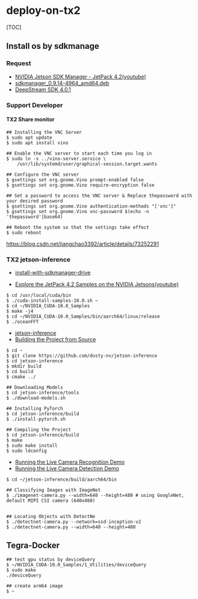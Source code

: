 # deploy-on-tx2
[TOC]

## Install os by sdkmanage
### Request 
* [NVIDIA Jetson SDK Manager - JetPack 4.2(youtube)](https://www.youtube.com/watch?v=s1QDsa6SzuQ)
* [sdkmanager_0.9.14-4964_amd64.deb](https://developer.nvidia.com/nvsdk-manager)
* [DeepStream SDK 4.0.1](https://developer.nvidia.com/deepstream-download)

### Support Developer
#### TX2 Share monitor
```shell=
## Installing the VNC Server
$ sudo apt update
$ sudo apt install vino

## Enable the VNC server to start each time you log in
$ sudo ln -s ../vino-server.service \
    /usr/lib/systemd/user/graphical-session.target.wants
    
## Configure the VNC server
$ gsettings set org.gnome.Vino prompt-enabled false
$ gsettings set org.gnome.Vino require-encryption false

## Set a password to access the VNC server & Replace thepassword with your desired password
$ gsettings set org.gnome.Vino authentication-methods "['vnc']"
$ gsettings set org.gnome.Vino vnc-password $(echo -n 'thepassword'|base64)

## Reboot the system so that the settings take effect
$ sudo reboot
```
https://blog.csdn.net/jiangchao3392/article/details/73252291
### TX2 jetson-inference
* [install-with-sdkmanager-drive](https://docs.nvidia.com/sdk-manager/install-with-sdkm-drive/index.html)

* [Explore the JetPack 4.2 Samples on the NVIDIA Jetsons(youtube)](https://www.youtube.com/watch?v=KROP46Wte4Q)
```shell=
$ cd /usr/local/cuda/bin
$ ./cuda-install-samples-10.0.sh ~
$ cd ~/NVIDIA_CUDA-10.0_Samples
$ make -j4
$ cd ~/NVIDIA_CUDA-10.0_Samples/bin/aarch64/linux/release
$ ./oceanFFT
```


* [jetson-inference](https://github.com/dusty-nv/jetson-inference#hello-ai-world)
* [Building the Project from Source](https://github.com/dusty-nv/jetson-inference/blob/master/docs/building-repo-2.md) 
```shell=
$ cd ~
$ git clone https://github.com/dusty-nv/jetson-inference
$ cd jetson-inference
$ mkdir build
$ cd build
$ cmake ../

## Downloading Models
$ cd jetson-inference/tools
$ ./download-models.sh

## Installing PyTorch 
$ cd jetson-inference/build
$ ./install-pytorch.sh

## Compiling the Project
$ cd jetson-inference/build
$ make
$ sudo make install
$ sudo ldconfig
```

* [Running the Live Camera Recognition Demo](https://github.com/dusty-nv/jetson-inference/blob/master/docs/imagenet-camera-2.md)
* [Running the Live Camera Detection Demo](https://github.com/dusty-nv/jetson-inference/blob/master/docs/detectnet-camera-2.md)
```shell=
$ cd ~/jetson-inference/build/aarch64/bin

## Classifying Images with ImageNet
$ ./imagenet-camera.py --width=640 --height=480 # using GoogleNet, default MIPI CSI camera (640x480)


## Locating Objects with DetectNe
$ ./detectnet-camera.py --network=ssd-inception-v2
$ ./detectnet-camera.py --width=640 --height=480

```
## Tegra-Docker

```shell=
## test gpu status by deviceQuery
$ ~/NVIDIA_CUDA-10.0_Samples/1_Utilities/deviceQuery
$ sudo make
./deviceQuery 

## create arm64 image
$ ~
```